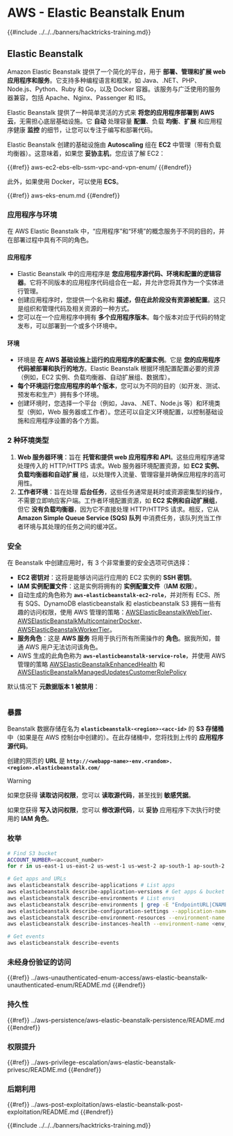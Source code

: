 # AWS - Elastic Beanstalk Enum

{{#include ../../../banners/hacktricks-training.md}}

## Elastic Beanstalk

Amazon Elastic Beanstalk 提供了一个简化的平台，用于 **部署、管理和扩展 web 应用程序和服务**。它支持多种编程语言和框架，如 Java、.NET、PHP、Node.js、Python、Ruby 和 Go，以及 Docker 容器。该服务与广泛使用的服务器兼容，包括 Apache、Nginx、Passenger 和 IIS。

Elastic Beanstalk 提供了一种简单灵活的方式来 **将您的应用程序部署到 AWS 云**，无需担心底层基础设施。它 **自动** 处理容量 **配置**、负载 **均衡**、**扩展** 和应用程序健康 **监控** 的细节，让您可以专注于编写和部署代码。

Elastic Beanstalk 创建的基础设施由 **Autoscaling** 组在 **EC2** 中管理（带有负载均衡器）。这意味着，如果您 **妥协主机**，您应该了解 EC2：

{{#ref}}
aws-ec2-ebs-elb-ssm-vpc-and-vpn-enum/
{{#endref}}

此外，如果使用 Docker，可以使用 **ECS**。

{{#ref}}
aws-eks-enum.md
{{#endref}}

### 应用程序与环境

在 AWS Elastic Beanstalk 中，“应用程序”和“环境”的概念服务于不同的目的，并在部署过程中具有不同的角色。

#### 应用程序

- Elastic Beanstalk 中的应用程序是 **您应用程序源代码、环境和配置的逻辑容器**。它将不同版本的应用程序代码组合在一起，并允许您将其作为一个实体进行管理。
- 创建应用程序时，您提供一个名称和 **描述，但在此阶段没有资源被配置**。这只是组织和管理代码及相关资源的一种方式。
- 您可以在一个应用程序中拥有 **多个应用程序版本**。每个版本对应于代码的特定发布，可以部署到一个或多个环境中。

#### 环境

- 环境是 **在 AWS 基础设施上运行的应用程序的配置实例**。它是 **您的应用程序代码被部署和执行的地方**。Elastic Beanstalk 根据环境配置配置必要的资源（例如，EC2 实例、负载均衡器、自动扩展组、数据库）。
- **每个环境运行您应用程序的单个版本**，您可以为不同的目的（如开发、测试、预发布和生产）拥有多个环境。
- 创建环境时，您选择一个平台（例如，Java、.NET、Node.js 等）和环境类型（例如，Web 服务器或工作者）。您还可以自定义环境配置，以控制基础设施和应用程序设置的各个方面。

### 2 种环境类型

1. **Web 服务器环境**：旨在 **托管和提供 web 应用程序和 API**。这些应用程序通常处理传入的 HTTP/HTTPS 请求。Web 服务器环境配置资源，如 **EC2 实例、负载均衡器和自动扩展** 组，以处理传入流量、管理容量并确保应用程序的高可用性。
2. **工作者环境**：旨在处理 **后台任务**，这些任务通常是耗时或资源密集型的操作，不需要立即响应客户端。工作者环境配置资源，如 **EC2 实例和自动扩展组**，但它 **没有负载均衡器**，因为它不直接处理 HTTP/HTTPS 请求。相反，它从 **Amazon Simple Queue Service (SQS) 队列** 中消费任务，该队列充当工作者环境与其处理的任务之间的缓冲区。

### 安全

在 Beanstalk 中创建应用时，有 3 个非常重要的安全选项可供选择：

- **EC2 密钥对**：这将是能够访问运行应用的 EC2 实例的 **SSH 密钥**。
- **IAM 实例配置文件**：这是实例将拥有的 **实例配置文件**（**IAM 权限**）。
- 自动生成的角色称为 **`aws-elasticbeanstalk-ec2-role`**，并对所有 ECS、所有 SQS、DynamoDB elasticbeanstalk 和 elasticbeanstalk S3 拥有一些有趣的访问权限，使用 AWS 管理的策略：[AWSElasticBeanstalkWebTier](https://us-east-1.console.aws.amazon.com/iam/home#/policies/arn:aws:iam::aws:policy/AWSElasticBeanstalkWebTier)、[AWSElasticBeanstalkMulticontainerDocker](https://us-east-1.console.aws.amazon.com/iam/home#/policies/arn:aws:iam::aws:policy/AWSElasticBeanstalkMulticontainerDocker)、[AWSElasticBeanstalkWorkerTier](https://us-east-1.console.aws.amazon.com/iam/home#/policies/arn:aws:iam::aws:policy/AWSElasticBeanstalkWorkerTier)。
- **服务角色**：这是 **AWS 服务** 将用于执行所有所需操作的 **角色**。据我所知，普通 AWS 用户无法访问该角色。
- AWS 生成的此角色称为 **`aws-elasticbeanstalk-service-role`**，并使用 AWS 管理的策略 [AWSElasticBeanstalkEnhancedHealth](https://us-east-1.console.aws.amazon.com/iam/home#/policies/arn:aws:iam::aws:policy/service-role/AWSElasticBeanstalkEnhancedHealth) 和 [AWSElasticBeanstalkManagedUpdatesCustomerRolePolicy](https://us-east-1.console.aws.amazon.com/iamv2/home?region=us-east-1#/roles/details/aws-elasticbeanstalk-service-role?section=permissions)

默认情况下 **元数据版本 1 被禁用**：

<figure><img src="../../../images/image (103).png" alt=""><figcaption></figcaption></figure>

### 暴露

Beanstalk 数据存储在名为 **`elasticbeanstalk-<region>-<acc-id>`** 的 **S3 存储桶** 中（如果是在 AWS 控制台中创建的）。在此存储桶中，您将找到上传的 **应用程序源代码**。

创建的网页的 **URL** 是 **`http://<webapp-name>-env.<random>.<region>.elasticbeanstalk.com/`**

> [!WARNING]
> 如果您获得 **读取访问权限**，您可以 **读取源代码**，甚至找到 **敏感凭据**。
>
> 如果您获得 **写入访问权限**，您可以 **修改源代码**，以 **妥协** 应用程序下次执行时使用的 **IAM 角色**。

### 枚举
```bash
# Find S3 bucket
ACCOUNT_NUMBER=<account_number>
for r in us-east-1 us-east-2 us-west-1 us-west-2 ap-south-1 ap-south-2 ap-northeast-1 ap-northeast-2 ap-northeast-3 ap-southeast-1 ap-southeast-2 ap-southeast-3 ca-central-1 eu-central-1 eu-central-2 eu-west-1 eu-west-2 eu-west-3 eu-north-1 sa-east-1 af-south-1 ap-east-1 eu-south-1 eu-south-2 me-south-1 me-central-1; do aws s3 ls elasticbeanstalk-$r-$ACCOUNT_NUMBER 2>/dev/null && echo "Found in: elasticbeanstalk-$r-$ACCOUNT_NUMBER"; done

# Get apps and URLs
aws elasticbeanstalk describe-applications # List apps
aws elasticbeanstalk describe-application-versions # Get apps & bucket name with source code
aws elasticbeanstalk describe-environments # List envs
aws elasticbeanstalk describe-environments | grep -E "EndpointURL|CNAME"
aws elasticbeanstalk describe-configuration-settings --application-name <app_name> --environment-name <env_name>
aws elasticbeanstalk describe-environment-resources --environment-name <env_name> # Get env info such as SQS used queues
aws elasticbeanstalk describe-instances-health --environment-name <env_name> # Get the instances of an environment

# Get events
aws elasticbeanstalk describe-events
```
### 未经身份验证的访问

{{#ref}}
../aws-unauthenticated-enum-access/aws-elastic-beanstalk-unauthenticated-enum/README.md
{{#endref}}

### 持久性

{{#ref}}
../aws-persistence/aws-elastic-beanstalk-persistence/README.md
{{#endref}}

### 权限提升

{{#ref}}
../aws-privilege-escalation/aws-elastic-beanstalk-privesc/README.md
{{#endref}}

### 后期利用

{{#ref}}
../aws-post-exploitation/aws-elastic-beanstalk-post-exploitation/README.md
{{#endref}}

{{#include ../../../banners/hacktricks-training.md}}
